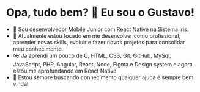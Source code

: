 <h1 align="center">Opa, tudo bem? 👋 Eu sou o Gustavo!</h1> 
  

  
- 📱 Sou desenvolvedor Mobile Junior com React Native na Sistema Iris. 
- 🌱 Atualmente estou focado em me desenvolver como profissional, aprender novas skills, evoluir e fazer novos projetos para consolidar meu conhecimento.
- 👓 Já aprendi um pouco de C, HTML, CSS, Git, GitHub, MySql, JavaScript, PHP, Angular, React, Node, Figma e Design system e agora estou me aprofundando em React Native.
- 💫 Estou sempre buscando conhecimento qualquer ajuda é sempre bem vinda!
